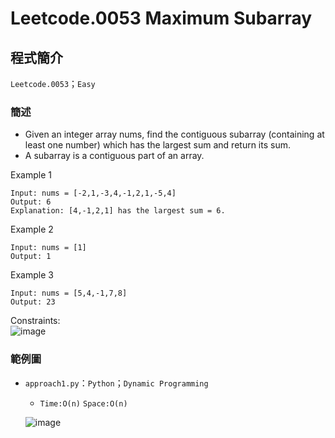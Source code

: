 # Leetcode.0053 Maximum Subarray
## 程式簡介
`Leetcode.0053`；`Easy`
### 簡述
* Given an integer array nums, find the contiguous subarray (containing at least one number) which has the largest sum and return its sum.
* A subarray is a contiguous part of an array.

Example 1
```
Input: nums = [-2,1,-3,4,-1,2,1,-5,4]
Output: 6
Explanation: [4,-1,2,1] has the largest sum = 6.
```
Example 2
```
Input: nums = [1]
Output: 1
```
Example 3
```
Input: nums = [5,4,-1,7,8]
Output: 23
```
Constraints:  
![image](https://user-images.githubusercontent.com/93152909/156933346-1632d008-ee78-4f08-a619-2108ac2be182.png)

### 範例圖
* `approach1.py`：`Python`；`Dynamic Programming`
  *  `Time:O(n)` `Space:O(n)`

  ![image](https://user-images.githubusercontent.com/93152909/158290610-362fb145-5bdf-4e04-91d8-652729569b9d.png)

